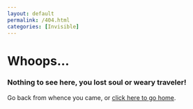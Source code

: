 ```yaml
---
layout: default
permalink: /404.html
categories: [Invisible]
---
```


# Whoops...

### Nothing to see here, you lost soul or weary traveler!

Go back from whence you came, or [click here to go home](https://www.nrebhun.com).

